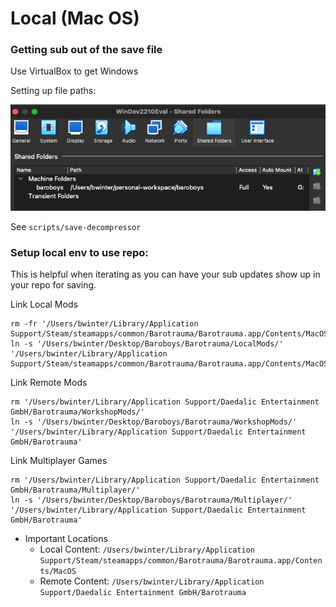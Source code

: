 # Local (Mac OS)

### Getting sub out of the save file

Use VirtualBox to get Windows

Setting up file paths:

![VirtualBox Disk Setup](assets/VirtualBox%20Disk%20Setup.png)

See `scripts/save-decompressor`

### Setup local env to use repo:

This is helpful when iterating as you can have your sub updates show up in your repo for saving.

  Link Local Mods
  ```shell
  rm -fr '/Users/bwinter/Library/Application Support/Steam/steamapps/common/Barotrauma/Barotrauma.app/Contents/MacOS/LocalMods'
  ln -s '/Users/bwinter/Desktop/Baroboys/Barotrauma/LocalMods/' '/Users/bwinter/Library/Application Support/Steam/steamapps/common/Barotrauma/Barotrauma.app/Contents/MacOS'
  ```
  Link Remote Mods
  ```shell
  rm '/Users/bwinter/Library/Application Support/Daedalic Entertainment GmbH/Barotrauma/WorkshopMods/'
  ln -s '/Users/bwinter/Desktop/Baroboys/Barotrauma/WorkshopMods/' '/Users/bwinter/Library/Application Support/Daedalic Entertainment GmbH/Barotrauma'
  ```
  Link Multiplayer Games
  ```shell
  rm '/Users/bwinter/Library/Application Support/Daedalic Entertainment GmbH/Barotrauma/Multiplayer/'
  ln -s '/Users/bwinter/Desktop/Baroboys/Barotrauma/Multiplayer/' '/Users/bwinter/Library/Application Support/Daedalic Entertainment GmbH/Barotrauma'
  ```

- Important Locations
    - Local Content: `/Users/bwinter/Library/Application Support/Steam/steamapps/common/Barotrauma/Barotrauma.app/Contents/MacOS`
    - Remote Content: `/Users/bwinter/Library/Application Support/Daedalic Entertainment GmbH/Barotrauma`

